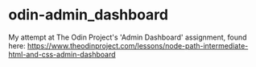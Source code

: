 # odin-admin_dashboard
My attempt at The Odin Project's 'Admin Dashboard' assignment, found here: https://www.theodinproject.com/lessons/node-path-intermediate-html-and-css-admin-dashboard
